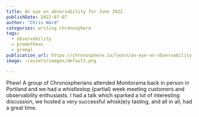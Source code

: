 ```yaml
---
title: An eye on observability for June 2022
publishDate: 2022-07-07
author: "Chris Ward"
categories: writing chronosphere
tags: 
  - observability
  - prometheus
  - promql
publication_url: https://chronosphere.io/learn/an-eye-on-observability-for-june-2022/
image: ~/assets/images/default.png

---
```

Phew! A group of Chronospherians attended Monitorama back in person in Portland and we had a whistlestop (partial) week meeting customers and observability enthusiasts. I had a talk which sparked a lot of interesting discussion, we hosted a very successful whisk(e)y tasting, and all in all, had a great time.